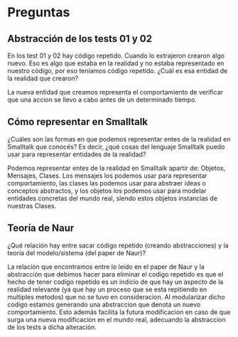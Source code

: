 # Preguntas
## Abstracción de los tests 01 y 02
En los test 01 y 02 hay código repetido. Cuando lo extrajeron crearon algo nuevo. Eso es algo que estaba en la realidad y no estaba representado en nuestro código, por eso teníamos código repetido. ¿Cuál es esa entidad de la realidad que crearon?

La nueva entidad que creamos representa el comportamiento de verificar que una accion se llevo a cabo antes de un determinado tiempo.


## Cómo representar en Smalltalk
¿Cuáles son las formas en que podemos representar entes de la realidad en Smalltalk que conocés? Es decir, ¿qué cosas del lenguaje Smalltalk puedo usar para representar entidades de la realidad?

Podemos representar entes de la realidad en Smalltalk apartir de: Objetos, Mensajes, Clases.
Los mensajes los podemos usar para representar comportamiento, las clases las podemos usar para abstraer ideas o conceptos abstractos, y los objetos los podemos usar para modelar entidades concretas del mundo real, siendo estos objetos instancias de nuestras Clases.


## Teoría de Naur
¿Qué relación hay entre sacar código repetido (creando abstracciones) y la teoría del modelo/sistema (del paper de Naur)?

La relación que encontramos entre lo leido en el paper de Naur y la abstracción que debimos hacer para eliminar el codigo repetido es que el hecho de tener codigo repetido es un indicio de que hay un aspecto de la realidad relevante (ya que hay un proceso que se esta repitiendo en multiples metodos) que no se tuvo en consideracion. Al modularizar dicho codigo estamos generando una abstraccion que denota un nuevo comportamiento. Esto además facilita la futura modificacion en caso de que surga una nueva modificacion en el mundo real, adecuando la abstraccion de los tests a dicha alteración.
